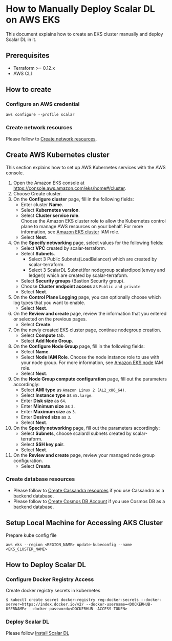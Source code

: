 # How to Manually Deploy Scalar DL on AWS EKS

This document explains how to create an EKS cluster manually and deploy Scalar DL in it.

## Prerequisites

* Terraform >= 0.12.x
* AWS CLI

## How to create

### Configure an AWS credential

```
aws configure --profile scalar
```

### Create network resources

Please follow to [Create network resources](https://github.com/scalar-labs/scalar-terraform/blob/master/examples/aws/README.md#create-network-resources).

## Create AWS Kubernetes cluster

This section explains how to set up AWS Kubernetes services with the AWS console.

1. Open the Amazon EKS console at https://console.aws.amazon.com/eks/home#/cluster.
2. Choose Create cluster.
3. On the **Configure cluster** page, fill in the following fields:
    * Enter cluster **Name**.
    * Select **Kubernetes version**.
    * Select **Cluster service role**.  
      Choose the Amazon EKS cluster role to allow the Kubernetes control plane to manage AWS resources on your behalf. For more information, see [Amazon EKS cluster](https://docs.aws.amazon.com/eks/latest/userguide/service_IAM_role.html) IAM role.
    * Select **Next**.
4. On the **Specify networking** page, select values for the following fields:
    * Select **VPC** created by scalar-terraform.
    * Select **Subnets**. 
        * Select 3 Public Subnets(LoadBalancer) which are created by scalar-terraform.
        * Select 3 ScalarDL Subnet(for nodegroup scalardlpool(envoy and ledger)) which are created by scalar-terraform.
    * Select **Security groups** (Bastion Security group).
    * Choose **Cluster endpoint access** as `Public and private`
    * Select **Next**.
5. On the **Control Plane Logging** page, you can optionally choose which log types that you want to enable.
    * Select **Next**.
6. On the **Review and create** page, review the information that you entered or selected on the previous pages. 
    * Select **Create**.
7. On the newly created EKS cluster page, continue nodegroup creation.
    * Select **Compute** tab.
    * Select **Add Node Group**.
8. On the **Configure Node Group** page, fill in the following fields:
    * Select **Name**.
    * Select **Node IAM Role**. 
    Choose the node instance role to use with your node group. For more information, see [Amazon EKS node](https://docs.aws.amazon.com/eks/latest/userguide/create-node-role.html) IAM role.
    * Select **Next**.
9. On the **Node Group compute configuration** page, fill out the parameters accordingly:
    * Select **AMI type** as `Amazon Linux 2 (AL2_x86_64)`.
    * Select **Instance type** as `m5.large`.
    * Enter **Disk size** as `64`.
    * Enter **Minimum size** as `3`.
    * Enter **Maximum size** as `3`.
    * Enter **Desired size** as `3`.
    * Select **Next**.
10. On the **Specify networking** page, fill out the parameters accordingly:
    * Select **Subnets**, choose scalardl subnets created by scalar-terraform.
    * Select **SSH key pair**.
    * Select **Next**.
11. On the **Review and create** page, review your managed node group configuration.
    * Select **Create**.                
 
### Create database resources
 
 * Please follow to [Create Cassandra resources](https://github.com/scalar-labs/scalar-terraform/blob/master/examples/aws/README.md#create-cassandra-resources) if you use Cassandra as a backend database.
 * Please follow to [Create Cosmos DB Account](https://github.com/scalar-labs/scalardb/blob/master/docs/getting-started-with-cosmosdb.md#cosmos-db-setup) if you use Cosmos DB as a backend database.
 
## Setup Local Machine for Accessing AKS Cluster
 
Prepare kube config file
```
aws eks --region <REGION_NAME> update-kubeconfig --name <EKS_CLUSTER_NAME>
```

## How to Deploy Scalar DL

### Configure Docker Registry Access

Create docker registry secrets in kubernetes
```
$ kubectl create secret docker-registry reg-docker-secrets --docker-server=https://index.docker.io/v2/ --docker-username=<DOCKERHUB-USERNAME> --docker-password=<DOCKERHUB--ACCESS-TOKEN>
```

### Deploy Scalar DL

Please follow [Install Scalar DL](DeployScalarDLHelm.md#install-scalar-dl)
